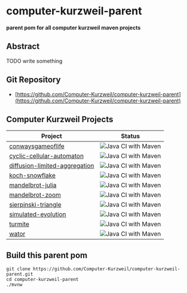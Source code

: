 # computer-kurzweil-parent

**parent pom for all computer kurzweil maven projects**

## Abstract
TODO write something

## Git Repository
* [https://github.com/Computer-Kurzweil/computer-kurzweil-parent](https://github.com/Computer-Kurzweil/computer-kurzweil-parent)

## Computer Kurzweil Projects

| Project                                                                                          | Status                                                                                                                                 |
|--------------------------------------------------------------------------------------------------|----------------------------------------------------------------------------------------------------------------------------------------|
| [conwaysgameoflife](https://java.woehlke.org/kurzweil/conwaysgameoflife)                         | ![Java CI with Maven](https://github.com/Computer-Kurzweil/conwaysgameoflife/workflows/Java%20CI%20with%20Maven/badge.svg)             |
| [cyclic-cellular-automaton](https://java.woehlke.org/kurzweil/cyclic-cellular-automaton)         | ![Java CI with Maven](https://github.com/Computer-Kurzweil/cyclic-cellular-automaton/workflows/Java%20CI%20with%20Maven/badge.svg)     |
| [diffusion-limited-aggregation](https://java.woehlke.org/kurzweil/diffusion-limited-aggregation) | ![Java CI with Maven](https://github.com/Computer-Kurzweil/diffusion-limited-aggregation/workflows/Java%20CI%20with%20Maven/badge.svg) |
| [koch-snowflake](https://java.woehlke.org/kurzweil/kochsnowflake)                                | ![Java CI with Maven](https://github.com/Computer-Kurzweil/koch-snowflake/workflows/Java%20CI%20with%20Maven/badge.svg)                |
| [mandelbrot-julia](https://java.woehlke.org/kurzweil/mandelbrot-julia)                           | ![Java CI with Maven](https://github.com/Computer-Kurzweil/mandelbrot-julia/workflows/Java%20CI%20with%20Maven/badge.svg)              |
| [mandelbrot-zoom](https://java.woehlke.org/kurzweil/mandelbrot-zoom)                             | ![Java CI with Maven](https://github.com/Computer-Kurzweil/mandelbrot-zoom/workflows/Java%20CI%20with%20Maven/badge.svg)               |
| [sierpinski-triangle](https://java.woehlke.org/kurzweil/sierpinskitriangle)                      | ![Java CI with Maven](https://github.com/Computer-Kurzweil/sierpinski-triangle/workflows/Java%20CI%20with%20Maven/badge.svg)           |
| [simulated-evolution](https://java.woehlke.org/kurzweil/simulated-evolution)                     | ![Java CI with Maven](https://github.com/Computer-Kurzweil/simulated-evolution/workflows/Java%20CI%20with%20Maven/badge.svg)           |
| [turmite](https://java.woehlke.org/kurzweil/turmite)                                             | ![Java CI with Maven](https://github.com/Computer-Kurzweil/turmite/workflows/Java%20CI%20with%20Maven/badge.svg)                       |
| [wator](https://java.woehlke.org/kurzweil/wator)                                                 | ![Java CI with Maven](https://github.com/Computer-Kurzweil/wator/workflows/Java%20CI%20with%20Maven/badge.svg)                         |


## Build this parent pom

```
git clone https://github.com/Computer-Kurzweil/computer-kurzweil-parent.git
cd computer-kurzweil-parent
./mvnw
```
